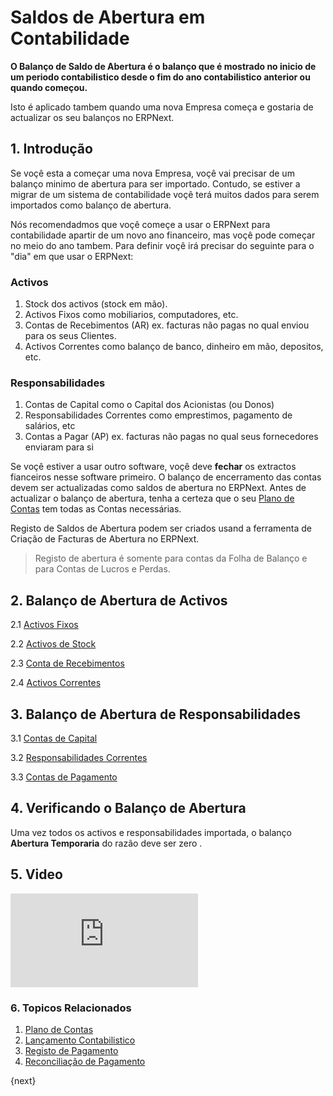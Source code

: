 <!-- add-breadcrumbs -->
# Saldos de Abertura em Contabilidade

**O Balanço de Saldo de Abertura é o balanço que é mostrado no inicio de um periodo contabilistico desde o fim do ano contabilistico anterior ou quando começou.**

Isto é aplicado tambem quando uma nova Empresa começa e gostaria de actualizar os seu balanços no ERPNext.

## 1. Introdução

Se voçê esta a começar uma nova Empresa, voçê vai precisar de um balanço minimo de abertura para ser importado. Contudo, se estiver a migrar de um sistema de contabilidade voçê terá muitos dados para serem importados como balanço de abertura.

Nós recomendadmos que voçê começe a usar o ERPNext para contabilidade apartir de um novo ano financeiro, mas voçê pode começar no meio do ano tambem. Para definir voçê irá precisar do seguinte para o "dia" em que usar o ERPNext:

### Activos
1. Stock dos activos (stock em mão).
1. Activos Fixos como mobiliarios, computadores, etc.
1. Contas de Recebimentos (AR) ex. facturas não pagas no qual enviou para os seus Clientes.
1. Activos Correntes como balanço de banco, dinheiro em mão, depositos, etc.

### Responsabilidades

1. Contas de Capital como o Capital dos Acionistas (ou Donos)
1. Responsabilidades Correntes como emprestimos, pagamento de salários, etc
1. Contas a Pagar (AP) ex. facturas não pagas no qual seus fornecedores enviaram para si


Se voçê estiver a usar outro software, voçê deve **fechar** os extractos fianceiros nesse software primeiro. O balanço de encerramento das contas devem ser actualizadas como saldos de abertura no ERPNext. Antes de actualizar o balanço de abertura, tenha a certeza que o seu [Plano de Contas](/docs/user/manual/pt/contabilidade/plano-de-contas) tem todas as Contas necessárias.

Registo de Saldos de Abertura podem ser criados usand a ferramenta de Criação de Facturas de Abertura no ERPNext.

> Registo de abertura é somente para contas da Folha de Balanço e para Contas de Lucros e Perdas.

## 2. Balanço de Abertura de Activos

2.1 [Activos Fixos](/docs/user/manual/pt/contabilidade/balanço-abertura/activos_fixos)

2.2 [Activos de Stock](/docs/user/manual/pt/inventario/abertura-stock)

2.3 [Conta de Recebimentos](/docs/user/manual/pt/contabilidade/balanço-abertura/contas_de_recebimentos)

2.4 [Activos Correntes](/docs/user/manual/pt/contabilidade/balanço-abertura/activos_correntes)

## 3. Balanço de Abertura de Responsabilidades

3.1 [Contas de Capital](/docs/user/manual/pt/contabilidade/balanço-abertura/contas_capital)

3.2 [Responsabilidades Correntes](/docs/user/manual/pt/contabilidade/balanço-abertura/responsabilidades_correntes)

3.3 [Contas de Pagamento](/docs/user/manual/pt/contabilidade/balanço-abertura/contas_de_pagamento)

## 4. Verificando o Balanço de Abertura

Uma vez todos os activos e responsabilidades importada, o balanço **Abertura Temporaria** do razão deve ser zero .

## 5. Video
<div>
  <div class='embed-container'>
    <iframe src='https://www.youtube.com/embed//U5wPIvEn-0c' frameborder='0' allowfullscreen>
    </iframe>
  </div>
</div>

### 6. Topicos Relacionados
1. [Plano de Contas](/docs/user/manual/pt/contabilidade/plano-de-contas)
1. [Lançamento Contabilistico](/docs/user/manual/pt/contabilidade/lançamento-contabilistico)
1. [Registo de Pagamento](/docs/user/manual/pt/contabilidade/registo-pagamento)
1. [Reconciliação de Pagamento](/docs/user/manual/pt/contabilidade/reconciliação-pagamento)

{next}
